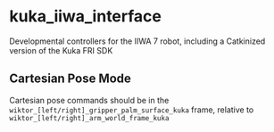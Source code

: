# kuka_iiwa_interface
Developmental controllers for the IIWA 7 robot, including a Catkinized version of the Kuka FRI SDK

## Cartesian Pose Mode
Cartesian pose commands should be in the `wiktor_[left/right]_gripper_palm_surface_kuka` frame, relative to `wiktor_[left/right]_arm_world_frame_kuka`
